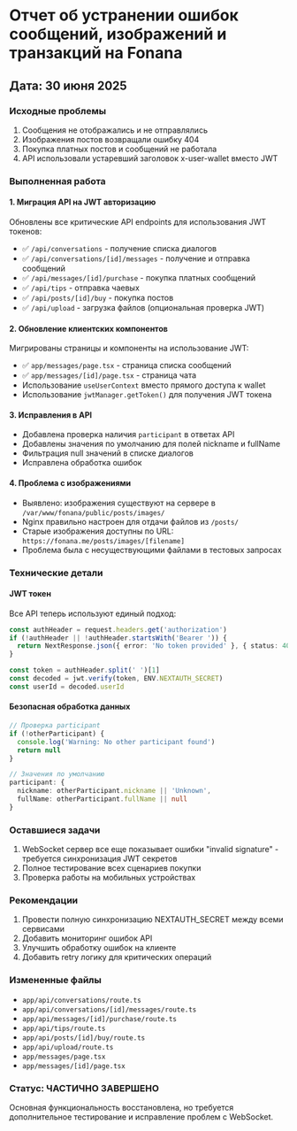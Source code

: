 # Отчет об устранении ошибок сообщений, изображений и транзакций на Fonana

## Дата: 30 июня 2025

### Исходные проблемы
1. Сообщения не отображались и не отправлялись
2. Изображения постов возвращали ошибку 404
3. Покупка платных постов и сообщений не работала
4. API использовали устаревший заголовок x-user-wallet вместо JWT

### Выполненная работа

#### 1. Миграция API на JWT авторизацию
Обновлены все критические API endpoints для использования JWT токенов:

- ✅ `/api/conversations` - получение списка диалогов
- ✅ `/api/conversations/[id]/messages` - получение и отправка сообщений
- ✅ `/api/messages/[id]/purchase` - покупка платных сообщений
- ✅ `/api/tips` - отправка чаевых
- ✅ `/api/posts/[id]/buy` - покупка постов
- ✅ `/api/upload` - загрузка файлов (опциональная проверка JWT)

#### 2. Обновление клиентских компонентов
Мигрированы страницы и компоненты на использование JWT:

- ✅ `app/messages/page.tsx` - страница списка сообщений
- ✅ `app/messages/[id]/page.tsx` - страница чата
- Использование `useUserContext` вместо прямого доступа к wallet
- Использование `jwtManager.getToken()` для получения JWT токена

#### 3. Исправления в API
- Добавлена проверка наличия `participant` в ответах API
- Добавлены значения по умолчанию для полей nickname и fullName
- Фильтрация null значений в списке диалогов
- Исправлена обработка ошибок

#### 4. Проблема с изображениями
- Выявлено: изображения существуют на сервере в `/var/www/fonana/public/posts/images/`
- Nginx правильно настроен для отдачи файлов из `/posts/`
- Старые изображения доступны по URL: `https://fonana.me/posts/images/[filename]`
- Проблема была с несуществующими файлами в тестовых запросах

### Технические детали

#### JWT токен
Все API теперь используют единый подход:
```typescript
const authHeader = request.headers.get('authorization')
if (!authHeader || !authHeader.startsWith('Bearer ')) {
  return NextResponse.json({ error: 'No token provided' }, { status: 401 })
}

const token = authHeader.split(' ')[1]
const decoded = jwt.verify(token, ENV.NEXTAUTH_SECRET)
const userId = decoded.userId
```

#### Безопасная обработка данных
```typescript
// Проверка participant
if (!otherParticipant) {
  console.log('Warning: No other participant found')
  return null
}

// Значения по умолчанию
participant: {
  nickname: otherParticipant.nickname || 'Unknown',
  fullName: otherParticipant.fullName || null
}
```

### Оставшиеся задачи
1. WebSocket сервер все еще показывает ошибки "invalid signature" - требуется синхронизация JWT секретов
2. Полное тестирование всех сценариев покупки
3. Проверка работы на мобильных устройствах

### Рекомендации
1. Провести полную синхронизацию NEXTAUTH_SECRET между всеми сервисами
2. Добавить мониторинг ошибок API
3. Улучшить обработку ошибок на клиенте
4. Добавить retry логику для критических операций

### Измененные файлы
- `app/api/conversations/route.ts`
- `app/api/conversations/[id]/messages/route.ts`
- `app/api/messages/[id]/purchase/route.ts`
- `app/api/tips/route.ts`
- `app/api/posts/[id]/buy/route.ts`
- `app/api/upload/route.ts`
- `app/messages/page.tsx`
- `app/messages/[id]/page.tsx`

### Статус: ЧАСТИЧНО ЗАВЕРШЕНО
Основная функциональность восстановлена, но требуется дополнительное тестирование и исправление проблем с WebSocket. 